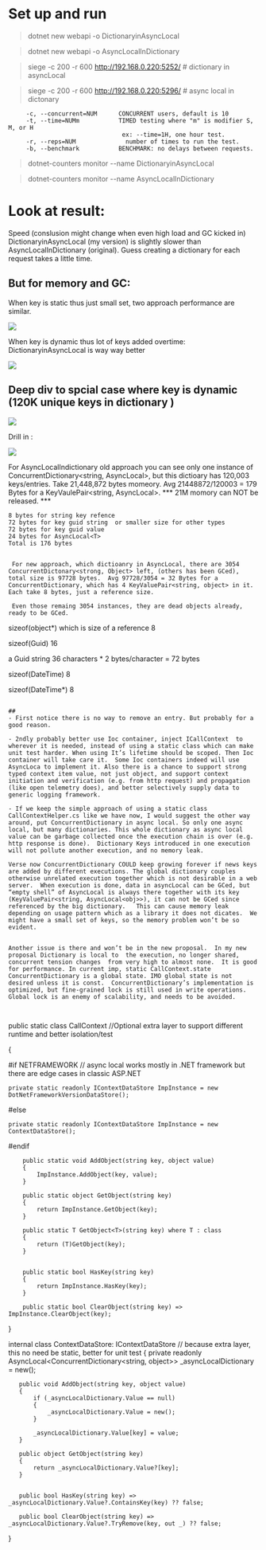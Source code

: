 # Set up and run

> dotnet new webapi -o DictionaryinAsyncLocal

> dotnet new webapi -o AsyncLocalInDictionary


 > siege -c 200 -r 600  http://192.168.0.220:5252/    # dictionary in asyncLocal

 > siege -c 200 -r 600  http://192.168.0.220:5296/    # async local in dictonary
 
``` 
	 -c, --concurrent=NUM      CONCURRENT users, default is 10
	 -t, --time=NUMm           TIMED testing where "m" is modifier S, M, or H
								ex: --time=1H, one hour test.
	 -r, --reps=NUM              number of times to run the test.
	 -b, --benchmark           BENCHMARK: no delays between requests.
```
 
  > dotnet-counters monitor  --name DictionaryinAsyncLocal

  > dotnet-counters monitor  --name AsyncLocalInDictionary
  
  
  # Look at result:
  
  Speed (conslusion might change when even high load and GC kicked in)
    DictionaryinAsyncLocal (my version) is slightly slower than AsyncLocalInDictionary (original).  Guess creating a dictionary for each request takes a little time.

  
  ## But for memory and GC:
  
  When key is static thus just small set, two approach performance are similar. 
  
  ![](./SmallStaicKeySet2ApproachAreSame.png)
  
  
  
  When key is dynamic thus lot of keys added overtime: DictionaryinAsyncLocal is way way better 	

  ![](./LargeDynamicKeySets2AppraocCompareDicInAsyncLocalIsMuchBetterForGC.png)
  
  
  
  ## Deep div to spcial case where key is dynamic (120K unique keys in dictionary )

   ![](./DicInAsyncLocalMostedGCed_AsyncLocalinDicOneGiantInstance.png)

Drill in :

   ![](./OneGiantDictionary1InstanceButManyKeys.png) 

  
  For AsyncLocalIndictionary old approach you can see only one instance of ConcurrentDictionary<string, AsyncLocal<object>>, but this dictioary has 120,003 keys/entries. Take 21,448,872 bytes momeory. Avg  21448872/120003 = 179 Bytes for a KeyVaulePair<string, AsyncLocal<object>>.  *** 21M momory can NOT be released. ***  
 
 ```
 8 bytes for string key refence
 72 bytes for key guid string  or smaller size for other types
 72 bytes for key guid value
 24 bytes for AsyncLocal<T>
Total is 176 bytes 


  For new approach, which dictioanry in AsyncLocal, there are 3054 ConcurrentDictonary<strong, Object> left, (others has been GCed), total size is 97728 bytes.  Avg 97728/3054 = 32 Bytes for a ConcurrentDictionary, which has 4 KeyValuePair<string, object> in it. Each take 8 bytes, just a reference size.  
  
  Even those remaing 3054 instances, they are dead objects already, ready to be GCed.

```
sizeof(object\*) which is size of a reference
8

sizeof(Guid)
16

a Guid string
36 characters * 2 bytes/character = 72 bytes

sizeof(DateTime)
8

sizeof(DateTime*)
8

```

## 
- First notice there is no way to remove an entry. But probably for a good reason. 

- 2ndly probably better use Ioc container, inject ICallContext  to wherever it is needed, instead of using a static class which can make unit test harder. When using It’s lifetime should be scoped. Then Ioc container will take care it.  Some Ioc containers indeed will use AsyncLoca to implement it. Also there is a chance to support strong typed context item value, not just object, and support context initiation and verification (e.g. from http request) and propagation (like open telemetry does), and better selectively supply data to generic logging framework.  

- If we keep the simple approach of using a static class CallContextHelper.cs like we have now, I would suggest the other way around, put ConcurrentDictionary in async local. So only one async local, but many dictionaries. This whole dictionary as async local value can be garbage collected once the execution chain is over (e.g. http response is done).  Dictionary Keys introduced in one execution will not pollute another execution, and no memory leak.  

Verse now ConcurrentDictionary COULD keep growing forever if news keys are added by different executions. The global dictionary couples otherwise unrelated execution together which is not desirable in a web server.  When execution is done, data in asyncLocal can be GCed, but “empty shell” of AsyncLocal is always there together with its key (KeyValuePair<string, AsyncLocal<obj>>), it can not be GCed since referenced by the big dictionary.   This can cause memory leak depending on usage pattern which as a library it does not dicates.  We might have a small set of keys, so the memory problem won’t be so evident. 


Another issue is there and won’t be in the new proposal.  In my new proposal Dictionary is local to  the execution, no longer shared, concurrent tension changes  from very high to almost none.  It is good for performance. In current imp, static CallContext.state ConcurrentDictionary is a global state. IMO global state is not desired unless it is const.  ConcurrentDictionary’s implementation is optimized, but fine-grained lock is still used in write operations. Global lock is an enemy of scalability, and needs to be avoided. 



```

public static class CallContext  //Optional extra layer to support different runtime and better isolation/test

{

   \#if NETFRAMEWORK  // async local works mostly in .NET framework but there are edge cases in classic ASP.NET

    private static readonly IContextDataStore ImpInstance = new DotNetFrameworkVersionDataStore();

   \#else

    private static readonly IContextDataStore ImpInstance = new ContextDataStore(); 

   \#endif

        public static void AddObject(string key, object value)
        {
            ImpInstance.AddObject(key, value);
        }

        public static object GetObject(string key)
        {
            return ImpInstance.GetObject(key);
        }

        public static T GetObject<T>(string key) where T : class
        {
            return (T)GetObject(key);
        }


        public static bool HasKey(string key)
        {
            return ImpInstance.HasKey(key);
        }

        public static bool ClearObject(string key) => ImpInstance.ClearObject(key);

}

  
  internal class ContextDataStore: IContextDataStore  // because extra layer, this no need be static, better for unit test
   {
       private readonly AsyncLocal<ConcurrentDictionary<string, object>> _asyncLocalDictionary = new();

       public void AddObject(string key, object value)
       {
           if (_asyncLocalDictionary.Value == null)
           {
               _asyncLocalDictionary.Value = new();
           }

           _asyncLocalDictionary.Value[key] = value;
       }

       public object GetObject(string key)
       {
           return _asyncLocalDictionary.Value?[key];
       }


       public bool HasKey(string key) => _asyncLocalDictionary.Value?.ContainsKey(key) ?? false;

       public bool ClearObject(string key) => _asyncLocalDictionary.Value?.TryRemove(key, out _) ?? false;
   }
``` 